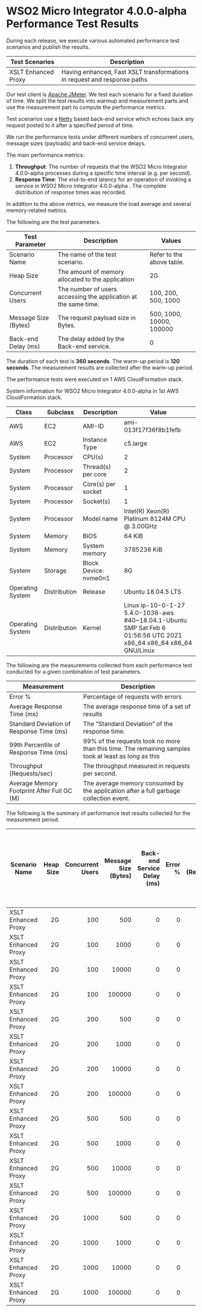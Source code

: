 # WSO2 Micro Integrator 4.0.0-alpha Performance Test Results

During each release, we execute various automated performance test scenarios and publish the results.

| Test Scenarios | Description |
| --- | --- |
| XSLT Enhanced Proxy | Having enhanced, Fast XSLT transformations in request and response paths |

Our test client is [Apache JMeter](https://jmeter.apache.org/index.html). We test each scenario for a fixed duration of
time. We split the test results into warmup and measurement parts and use the measurement part to compute the
performance metrics.

Test scenarios use a [Netty](https://netty.io/) based back-end service which echoes back any request
posted to it after a specified period of time.

We run the performance tests under different numbers of concurrent users, message sizes (payloads) and back-end service
delays.

The main performance metrics:

1. **Throughput**: The number of requests that the WSO2 Micro Integrator 4.0.0-alpha processes during a specific time interval (e.g. per second).
2. **Response Time**: The end-to-end latency for an operation of invoking a service in WSO2 Micro Integrator 4.0.0-alpha . The complete distribution of response times was recorded.

In addition to the above metrics, we measure the load average and several memory-related metrics.

The following are the test parameters.

| Test Parameter | Description | Values |
| --- | --- | --- |
| Scenario Name | The name of the test scenario. | Refer to the above table. |
| Heap Size | The amount of memory allocated to the application | 2G |
| Concurrent Users | The number of users accessing the application at the same time. | 100, 200, 500, 1000 |
| Message Size (Bytes) | The request payload size in Bytes. | 500, 1000, 10000, 100000 |
| Back-end Delay (ms) | The delay added by the Back-end service. | 0 |

The duration of each test is **360 seconds**. The warm-up period is **120 seconds**.
The measurement results are collected after the warm-up period.

The performance tests were executed on 1 AWS CloudFormation stack.


System information for WSO2 Micro Integrator 4.0.0-alpha in 1st AWS CloudFormation stack.

| Class | Subclass | Description | Value |
| --- | --- | --- | --- |
| AWS | EC2 | AMI-ID | ami-013f17f36f8b1fefb |
| AWS | EC2 | Instance Type | c5.large |
| System | Processor | CPU(s) | 2 |
| System | Processor | Thread(s) per core | 2 |
| System | Processor | Core(s) per socket | 1 |
| System | Processor | Socket(s) | 1 |
| System | Processor | Model name | Intel(R) Xeon(R) Platinum 8124M CPU @ 3.00GHz |
| System | Memory | BIOS | 64 KiB |
| System | Memory | System memory | 3785236 KiB |
| System | Storage | Block Device: nvme0n1 | 8G |
| Operating System | Distribution | Release | Ubuntu 18.04.5 LTS |
| Operating System | Distribution | Kernel | Linux ip-10-0-1-27 5.4.0-1038-aws #40~18.04.1-Ubuntu SMP Sat Feb 6 01:56:56 UTC 2021 x86_64 x86_64 x86_64 GNU/Linux |


The following are the measurements collected from each performance test conducted for a given combination of
test parameters.

| Measurement | Description |
| --- | --- |
| Error % | Percentage of requests with errors |
| Average Response Time (ms) | The average response time of a set of results |
| Standard Deviation of Response Time (ms) | The “Standard Deviation” of the response time. |
| 99th Percentile of Response Time (ms) | 99% of the requests took no more than this time. The remaining samples took at least as long as this |
| Throughput (Requests/sec) | The throughput measured in requests per second. |
| Average Memory Footprint After Full GC (M) | The average memory consumed by the application after a full garbage collection event. |

The following is the summary of performance test results collected for the measurement period.

|  Scenario Name | Heap Size | Concurrent Users | Message Size (Bytes) | Back-end Service Delay (ms) | Error % | Throughput (Requests/sec) | Average Response Time (ms) | Standard Deviation of Response Time (ms) | 99th Percentile of Response Time (ms) | WSO2 Micro Integrator 4.0.0-alpha GC Throughput (%) | Average WSO2 Micro Integrator 4.0.0-alpha Memory Footprint After Full GC (M) |
|---|---:|---:|---:|---:|---:|---:|---:|---:|---:|---:|---:|
|  XSLT Enhanced Proxy | 2G | 100 | 500 | 0 | 0 | 1555.84 | 47.04 | 377.42 | 189 | 95.28 | 119.839 |
|  XSLT Enhanced Proxy | 2G | 100 | 1000 | 0 | 0 | 1949.83 | 50.72 | 251.96 | 196 | N/A | N/A |
|  XSLT Enhanced Proxy | 2G | 100 | 10000 | 0 | 0 | 579.95 | 172.24 | 65.95 | 359 | N/A | N/A |
|  XSLT Enhanced Proxy | 2G | 100 | 100000 | 0 | 0 | 77.29 | 1289.26 | 281.23 | 1943 | N/A | N/A |
|  XSLT Enhanced Proxy | 2G | 200 | 500 | 0 | 0 | 2198.59 | 90.82 | 71.38 | 329 | N/A | N/A |
|  XSLT Enhanced Proxy | 2G | 200 | 1000 | 0 | 0 | 1966.09 | 101.57 | 70.52 | 341 | N/A | N/A |
|  XSLT Enhanced Proxy | 2G | 200 | 10000 | 0 | 0 | 598.35 | 334.12 | 103.75 | 595 | N/A | N/A |
|  XSLT Enhanced Proxy | 2G | 200 | 100000 | 0 | 0 | 76.3 | 2599.26 | 354.38 | 3471 | N/A | N/A |
|  XSLT Enhanced Proxy | 2G | 500 | 500 | 0 | 0 | 2176.74 | 229.57 | 127.48 | 639 | N/A | N/A |
|  XSLT Enhanced Proxy | 2G | 500 | 1000 | 0 | 0 | 1943.44 | 257.04 | 132.4 | 687 | N/A | N/A |
|  XSLT Enhanced Proxy | 2G | 500 | 10000 | 0 | 0 | 594.47 | 838.99 | 213.66 | 1407 | N/A | N/A |
|  XSLT Enhanced Proxy | 2G | 500 | 100000 | 0 | 0 | 72.62 | 6744.49 | 594.09 | 8255 | N/A | N/A |
|  XSLT Enhanced Proxy | 2G | 1000 | 500 | 0 | 0 | 2114.84 | 472.44 | 196.07 | 1143 | N/A | N/A |
|  XSLT Enhanced Proxy | 2G | 1000 | 1000 | 0 | 0 | 1889.7 | 528.66 | 209.93 | 1239 | N/A | N/A |
|  XSLT Enhanced Proxy | 2G | 1000 | 10000 | 0 | 0 | 571.91 | 1739.77 | 318.74 | 2607 | N/A | N/A |
|  XSLT Enhanced Proxy | 2G | 1000 | 100000 | 0 | 0 | 70.48 | 13636.62 | 707.42 | 15167 | N/A | N/A |
